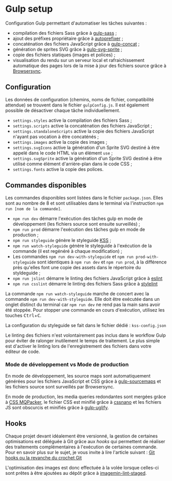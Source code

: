 # Gulp setup

Configuration Gulp permettant d'automatiser les tâches suivantes :

* compilation des fichiers Sass grâce à [gulp-sass](https://www.npmjs.com/package/gulp-sass) ;
* ajout des préfixes propriétaire grâce à [autoprefixer](https://www.npmjs.com/package/autoprefixer) ;
* concaténation des fichiers JavaScript grâce à [gulp-concat](https://www.npmjs.com/package/gulp-concat) ;
* génération de sprites SVG grâce à [gulp-svg-sprite](https://www.npmjs.com/package/gulp-svg-sprite) ;
* copie des fichiers statiques (images et polices) ;
* visualisation du rendu sur un serveur local et rafraichissement automatique des pages lors de la mise à jour des fichiers source grâce à [Browsersync](https://www.browsersync.io/).

## Configuration

Les données de configuration (chemins, noms de fichier, compatibilité attendue) se trouvent dans le fichier `gulpConfig.js`.
Il est également possible de désactiver chaque tâche individuellement.

* `settings.styles` active la compilation des fichiers Sass ;
* `settings.scripts` active la concaténation des fichiers JavaScript ;
* `settings.standaloneScripts` active la copie des fichiers JavaScript n'ayant pas vocation à être concaténés ;
* `settings.images` active la copie des images ;
* `settings.svgIcons` active la génération d'un Sprite SVG destiné à être appelé dans le code HTML via un élément `use` ;
* `settings.svgSprite` active la génération d'un Sprite SVG destiné à être utilisé comme élément d'arrière-plan dans le code CSS ;
* `settings.fonts` active la copie des polices.

## Commandes disponibles

Les commandes disponibles sont listées dans le fichier `package.json`.
Elles sont au nombre de 8 et sont utilisables dans le terminal via l'instruction `npm run [nom de la commande]`.

* `npm run dev` démarre l'exécution des tâches gulp en mode de développement (les fichiers source sont ensuite surveillés) ;
* `npm run prod` démarre l'exécution des tâches gulp en mode de production ;
* `npm run styleguide` génère le styleguide [KSS](https://warpspire.com/kss/) ;
* `npm run watch-styleguide` génère le styleguide à l'exécution de la commande (il est regénéré à chaque modification) ;
* Les commandes `npm run dev-with-styleguide` et `npm run prod-with-styleguide` sont identiques à `npm run dev` et `npm run prod`, à la différence près qu'elles font une copie des assets dans le répertoire du styldeguide ;
* `npm run jslint` démarre le linting des fichiers JavaScript grâce à [eslint](https://eslint.org/)
* `npm run csslint` démarre le linting des fichiers Sass grâce à [stylelint](https://stylelint.io/)

La commande `npm run watch-styleguide` marche de concert avec la commande `npm run dev-with-styleguide`. Elle doit être exécutée dans un onglet distinct du terminal car `npm run dev` ne rend pas la main sans avoir été stoppée.
Pour stopper une commande en cours d'exécution, utilisez les touches <kbd>Ctrl</kbd>+<kbd>C</kbd>.

La configuration du styleguide se fait dans le fichier dédié : `kss-config.json`

Le linting des fichiers n'est volontairement pas inclus dans le workflow Gulp pour éviter de ralonger inutilement le temps de traitement. Le plus simple est d'activer le linting lors de l'enregistrement des fichiers dans votre éditeur de code.

### Mode de développement vs Mode de production

En mode de développement, les source maps sont automatiquement générées pour les fichiers JavaScript et CSS grâce à [gulp-sourcemaps](https://www.npmjs.com/package/gulp-sourcemaps) et les fichiers source sont surveillés par Browsersync.

En mode de production, les media queries redondantes sont mergées grâce à [CSS MQPacker](https://www.npmjs.com/package/css-mqpacker), le fichier CSS est minifié grâce à [cssnano](https://www.npmjs.com/package/cssnano) et les fichiers JS sont obscurcis et minifiés grâce à [gulp-uglify](https://www.npmjs.com/package/gulp-uglify).

## Hooks

Chaque projet devant idéalement être versionné, la gestion de certaines optimisations est déléguée à Git grâce aux <em>hooks</em> qui permettent de réaliser des traitements complémentaires à l'exécution de certaines commande.
Pour en savoir plus sur le sujet, je vous invite à lire l'article suivant : [Git hooks ou la revanche du crochet Git](https://delicious-insights.com/fr/articles/git-hooks/)

L'optimisation des images est donc effectuée à la volée lorsque celles-ci sont prêtes à être ajoutées au dépôt grâce à [imagemin-lint-staged](https://www.npmjs.com/package/imagemin-lint-staged).
